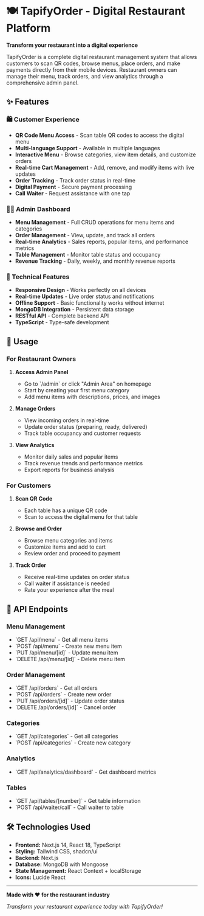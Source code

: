 # 🍽️ TapifyOrder - Digital Restaurant Platform

**Transform your restaurant into a digital experience**

TapifyOrder is a complete digital restaurant management system that allows customers to scan QR codes, browse menus, place orders, and make payments directly from their mobile devices. Restaurant owners can manage their menu, track orders, and view analytics through a comprehensive admin panel.

## ✨ Features

### 🛍️ Customer Experience
- **QR Code Menu Access** - Scan table QR codes to access the digital menu
- **Multi-language Support** - Available in multiple languages
- **Interactive Menu** - Browse categories, view item details, and customize orders
- **Real-time Cart Management** - Add, remove, and modify items with live updates
- **Order Tracking** - Track order status in real-time
- **Digital Payment** - Secure payment processing
- **Call Waiter** - Request assistance with one tap

### 👨‍💼 Admin Dashboard
- **Menu Management** - Full CRUD operations for menu items and categories
- **Order Management** - View, update, and track all orders
- **Real-time Analytics** - Sales reports, popular items, and performance metrics
- **Table Management** - Monitor table status and occupancy
- **Revenue Tracking** - Daily, weekly, and monthly revenue reports

### 🔧 Technical Features
- **Responsive Design** - Works perfectly on all devices
- **Real-time Updates** - Live order status and notifications
- **Offline Support** - Basic functionality works without internet
- **MongoDB Integration** - Persistent data storage
- **RESTful API** - Complete backend API
- **TypeScript** - Type-safe development


## 📱 Usage

### For Restaurant Owners

1. **Access Admin Panel**
   - Go to \`/admin\` or click "Admin Area" on homepage
   - Start by creating your first menu category
   - Add menu items with descriptions, prices, and images

2. **Manage Orders**
   - View incoming orders in real-time
   - Update order status (preparing, ready, delivered)
   - Track table occupancy and customer requests

3. **View Analytics**
   - Monitor daily sales and popular items
   - Track revenue trends and performance metrics
   - Export reports for business analysis

### For Customers

1. **Scan QR Code**
   - Each table has a unique QR code
   - Scan to access the digital menu for that table

2. **Browse and Order**
   - Browse menu categories and items
   - Customize items and add to cart
   - Review order and proceed to payment

3. **Track Order**
   - Receive real-time updates on order status
   - Call waiter if assistance is needed
   - Rate your experience after the meal


## 🔌 API Endpoints

### Menu Management
- \`GET /api/menu\` - Get all menu items
- \`POST /api/menu\` - Create new menu item
- \`PUT /api/menu/[id]\` - Update menu item
- \`DELETE /api/menu/[id]\` - Delete menu item

### Order Management
- \`GET /api/orders\` - Get all orders
- \`POST /api/orders\` - Create new order
- \`PUT /api/orders/[id]\` - Update order status
- \`DELETE /api/orders/[id]\` - Cancel order

### Categories
- \`GET /api/categories\` - Get all categories
- \`POST /api/categories\` - Create new category

### Analytics
- \`GET /api/analytics/dashboard\` - Get dashboard metrics

### Tables
- \`GET /api/tables/[number]\` - Get table information
- \`POST /api/waiter/call\` - Call waiter to table

## 🛠️ Technologies Used

- **Frontend:** Next.js 14, React 18, TypeScript
- **Styling:** Tailwind CSS, shadcn/ui
- **Backend:** Next.js
- **Database:** MongoDB with Mongoose
- **State Management:** React Context + localStorage
- **Icons:** Lucide React

--------------------


**Made with ❤️ for the restaurant industry**

*Transform your restaurant experience today with TapifyOrder!*